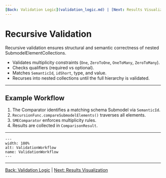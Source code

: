 ```yaml
---
[Back: Validation Logic](validation_logic.md) | [Next: Results Visualization](results_visualization.md)
---
```


# Recursive Validation

Recursive validation ensures structural and semantic correctness of nested SubmodelElementCollections.

- Validates multiplicity constraints (`One`, `ZeroToOne`, `OneToMany`, `ZeroToMany`).
- Checks qualifiers (required vs optional).
- Matches `SemanticId`, `idShort`, type, and value.
- Recurses into nested collections until the full hierarchy is validated.

---

## Example Workflow

1. The Comparator identifies a matching schema Submodel via `SemanticId`.
2. `RecursionFunc.compareSubmodelElements()` traverses all elements.
3. `SMEComparator` enforces multiplicity rules.
4. Results are collected in `ComparisonResult`.

---
```{figure} ./images/ValidationWorkflow.png
---
width: 100%
alt: ValidationWorkflow
name: ValidationWorkflow
---
```

---

[Back: Validation Logic](validation_logic.md) | [Next: Results Visualization](results_visualization.md)

